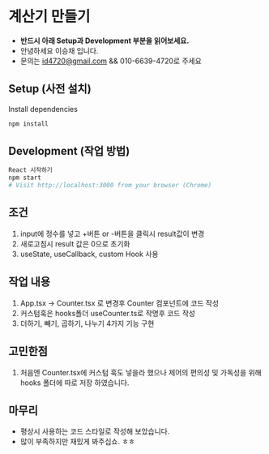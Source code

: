 # 계산기 만들기

- **반드시 아래 Setup과 Development 부분을 읽어보세요.**
- 안녕하세요 이승채 입니다.
- 문의는 id4720@gmail.com && 010-6639-4720로 주세요

## Setup (사전 설치)

Install dependencies

```sh
npm install
```

## Development (작업 방법)

```sh
React 시작하기
npm start
# Visit http://localhost:3000 from your browser (Chrome)
```

## 조건
1. input에 정수를 넣고 +버튼 or -버튼을 클릭시 result값이 변경
2. 새로고침시 result 값은 0으로 초기화
3. useState, useCallback, custom Hook 사용

## 작업 내용
1. App.tsx -> Counter.tsx 로 변경후 Counter 컴포넌트에 코드 작성
2. 커스텀훅은 hooks폴더 useCounter.ts로 작명후 코드 작성
3. 더하기, 빼기, 곱하기, 나누기 4가지 기능 구현

## 고민한점
1. 처음엔 Counter.tsx에 커스텀 훅도 넣을라 했으나 제어의 편의성 및 가독성을 위해 hooks 폴더에 따로 저장 하였습니다.

## 마무리
- 평상시 사용하는 코드 스타일로 작성해 보았습니다.
- 많이 부족하지만 재밌게 봐주십쇼. ㅎㅎ
